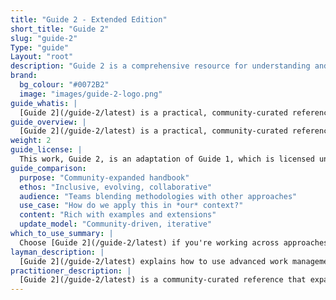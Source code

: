 ```yaml
---
title: "Guide 2 - Extended Edition"
short_title: "Guide 2"
slug: "guide-2"
Type: "guide"
Layout: "root"
description: "Guide 2 is a comprehensive resource for understanding and implementing advanced practices in knowledge work contexts. It covers extended practices and real-world applications to enhance workflow efficiency and team collaboration."
brand:
  bg_colour: "#0072B2"
  image: "images/guide-2-logo.png"
guide_whatis: |
  [Guide 2](/guide-2/latest) is a practical, community-curated reference for advanced practices in knowledge work. It defines the essential practices, measures, and language for designing, running, and improving work systems. Built on the foundations of Guide 1, this guide expands its applicability across industries and team contexts, while remaining open and adaptable. It is intended to support organizations seeking clarity, consistency, and effectiveness in how they manage the flow of value.
guide_overview: |
  [Guide 2](/guide-2/latest) is a practical, community-curated reference for advanced practices in knowledge work. It defines the essential practices, measures, and language for designing, running, and improving work systems.
weight: 2
guide_license: |
  This work, Guide 2, is an adaptation of Guide 1, which is licensed under the Creative Commons Attribution-ShareAlike 4.0 International License (CC BY-SA 4.0). The original guide is © 2019-2025 Generic Publishing Corp, Anonymous Authors. Changes were made to the original. Licensed under [CC BY-SA 4.0](https://creativecommons.org/licenses/by-sa/4.0/). _Portions highlighted in italic are © 2025_ Generic Publishing Corp, licensed under CC BY-SA 4.0. All other content is from © 2019-2025 Generic Publishing Corp, Anonymous Authors, also licensed under CC BY-SA 4.0.
guide_comparison:
  purpose: "Community-expanded handbook"
  ethos: "Inclusive, evolving, collaborative"
  audience: "Teams blending methodologies with other approaches"
  use_case: "How do we apply this in *our* context?"
  content: "Rich with examples and extensions"
  update_model: "Community-driven, iterative"
which_to_use_summary: |
  Choose [Guide 2](/guide-2/latest) if you're working across approaches or want more context and flexibility. It's well-suited to those with Lean, Agile, Scrum, or Product Management experience who want to adapt practices to their environment.
layman_description: |
  [Guide 2](/guide-2/latest) explains how to use advanced work management practices and improve them over time. It gives more examples, tools, and ideas than the basic guide, and works well with other approaches like Scrum. It's made by a wider community and helps people apply practices in different situations, especially where teams or organizations want more than just the basics.
practitioner_description: |
  [Guide 2](/guide-2/latest) is a community-curated reference that expands on the core Guide 1. It preserves the essentials but adds greater depth — optional practices, richer metrics, and practical integration with other approaches like Scrum and Lean. Designed for practitioners applying methodologies in real-world, cross-method scenarios, it offers adaptable guidance to improve flow, outcomes, and collaboration. It's particularly useful for coaches, consultants, and teams working in complex, evolving systems.
---
```

